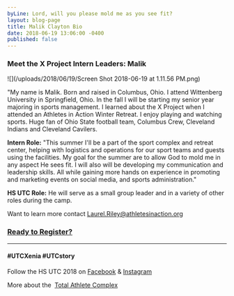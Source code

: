 ```yaml
---
byLine: Lord, will you please mold me as you see fit?
layout: blog-page
title: Malik Clayton Bio
date: 2018-06-19 13:06:00 -0400
published: false
---
```

### Meet the X Project Intern Leaders:  Malik

![](/uploads/2018/06/19/Screen Shot 2018-06-19 at 1.11.56 PM.png)

"My name is Malik. Born and raised in Columbus, Ohio. I attend Wittenberg University in Springfield, Ohio.  In the fall I will be starting my senior year majoring in sports management.  I learned about the X Project when I attended an Athletes in Action Winter Retreat.  I enjoy playing and watching sports. Huge fan of Ohio State football team, Columbus Crew, Cleveland Indians and Cleveland Cavilers.

**Intern Role:**  "This summer I'll be a part of the sport complex and retreat center, helping with logistics and operations for our sport teams and guests using the facilities. My goal for the summer are to allow God to mold me in any aspect He sees fit.  I will also will be developing my communication and leadership skills. All while gaining more hands on experience in promoting and marketing events on social media, and sports administration."

**HS UTC Role:**  He will serve as a small group leader and in a variety of other roles during the camp.

Want to learn more contact [Laurel.Riley@athletesinaction.org](mailto:laurel.riley@athletesinaction.org)

### [**Ready to Register?**](https://my.athletesinaction.org/public/forms/SCRC-Camp.aspx)

---

#### **#UTCXenia     #UTCstory**

Follow the HS UTC 2018 on  [Facebook](https://www.facebook.com/aiatotalathletecomplex/) & [Instagram](https://www.instagram.com/aia_sports_complex/)

More about the  [Total Athlete Complex](http://www.aiasportscomplex.com/)